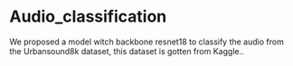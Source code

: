 # Audio_classification
We proposed a model witch backbone resnet18 to classify the audio from the Urbansound8k dataset, this dataset is gotten from Kaggle..
